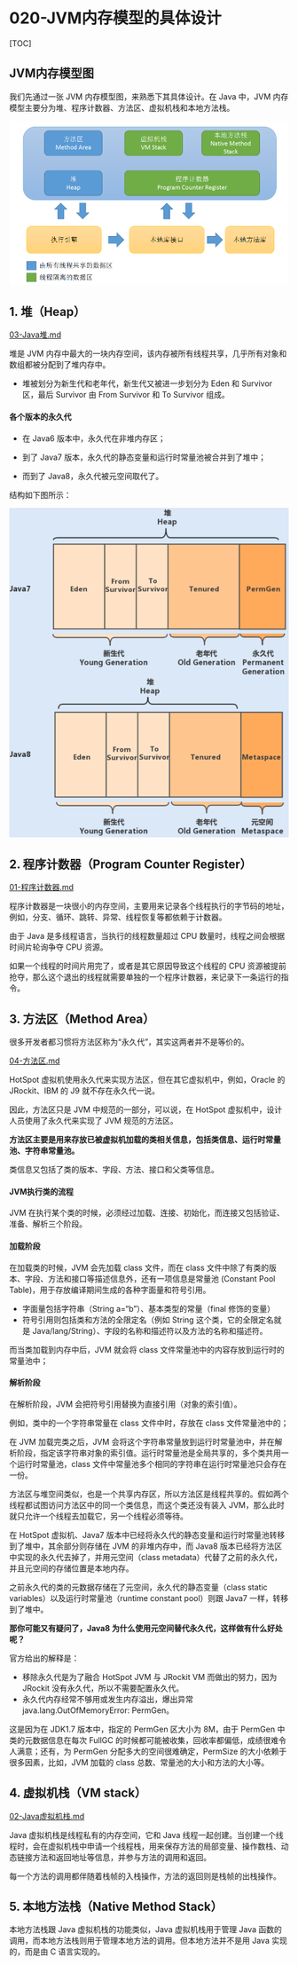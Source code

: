 # 020-JVM内存模型的具体设计

[TOC]

## JVM内存模型图

我们先通过一张 JVM 内存模型图，来熟悉下其具体设计。在 Java 中，JVM 内存模型主要分为堆、程序计数器、方法区、虚拟机栈和本地方法栈。

<img src="../../../assets/1671546-20190427141310333-343604547.png" alt="img" style="zoom: 67%;" />

## 1. 堆（Heap）

 [03-Java堆.md](../../../07-jvm/02-Java内存区域与内存溢出异常/03-Java堆.md) 

堆是 JVM 内存中最大的一块内存空间，该内存被所有线程共享，几乎所有对象和数组都被分配到了堆内存中。

- 堆被划分为新生代和老年代，新生代又被进一步划分为 Eden 和 Survivor 区，最后 Survivor 由 From Survivor 和 To Survivor 组成。

#### 各个版本的永久代

- 在 Java6 版本中，永久代在非堆内存区；

- 到了 Java7 版本，永久代的静态变量和运行时常量池被合并到了堆中；

- 而到了 Java8，永久代被元空间取代了。 

结构如下图所示：

<img src="../../../assets/image-20210301145607305.png" alt="image-20210301145607305" style="zoom:67%;" />

## 2. 程序计数器（Program Counter Register）

 [01-程序计数器.md](../../../07-jvm/02-Java内存区域与内存溢出异常/01-程序计数器.md) 

程序计数器是一块很小的内存空间，主要用来记录各个线程执行的字节码的地址，例如，分支、循环、跳转、异常、线程恢复等都依赖于计数器。

由于 Java 是多线程语言，当执行的线程数量超过 CPU 数量时，线程之间会根据时间片轮询争夺 CPU 资源。

如果一个线程的时间片用完了，或者是其它原因导致这个线程的 CPU 资源被提前抢夺，那么这个退出的线程就需要单独的一个程序计数器，来记录下一条运行的指令。

## 3. 方法区（Method Area）

很多开发者都习惯将方法区称为“永久代”，其实这两者并不是等价的。

 [04-方法区.md](../../../07-jvm/02-Java内存区域与内存溢出异常/04-方法区.md) 

HotSpot 虚拟机使用永久代来实现方法区，但在其它虚拟机中，例如，Oracle 的 JRockit、IBM 的 J9 就不存在永久代一说。

因此，方法区只是 JVM 中规范的一部分，可以说，在 HotSpot 虚拟机中，设计人员使用了永久代来实现了 JVM 规范的方法区。

**方法区主要是用来存放已被虚拟机加载的类相关信息，包括类信息、运行时常量池、字符串常量池。**

类信息又包括了类的版本、字段、方法、接口和父类等信息。

#### JVM执行类的流程

JVM 在执行某个类的时候，必须经过加载、连接、初始化，而连接又包括验证、准备、解析三个阶段。

#### 加载阶段

在加载类的时候，JVM 会先加载 class 文件，而在 class 文件中除了有类的版本、字段、方法和接口等描述信息外，还有一项信息是常量池 (Constant Pool Table)，用于存放编译期间生成的各种字面量和符号引用。

- 字面量包括字符串（String a=“b”）、基本类型的常量（final 修饰的变量）
- 符号引用则包括类和方法的全限定名（例如 String 这个类，它的全限定名就是 Java/lang/String）、字段的名称和描述符以及方法的名称和描述符。

而当类加载到内存中后，JVM 就会将 class 文件常量池中的内容存放到运行时的常量池中；

#### 解析阶段

在解析阶段，JVM 会把符号引用替换为直接引用（对象的索引值）。

例如，类中的一个字符串常量在 class 文件中时，存放在 class 文件常量池中的；

在 JVM 加载完类之后，JVM 会将这个字符串常量放到运行时常量池中，并在解析阶段，指定该字符串对象的索引值。运行时常量池是全局共享的，多个类共用一个运行时常量池，class 文件中常量池多个相同的字符串在运行时常量池只会存在一份。

方法区与堆空间类似，也是一个共享内存区，所以方法区是线程共享的。假如两个线程都试图访问方法区中的同一个类信息，而这个类还没有装入 JVM，那么此时就只允许一个线程去加载它，另一个线程必须等待。

在 HotSpot 虚拟机、Java7 版本中已经将永久代的静态变量和运行时常量池转移到了堆中，其余部分则存储在 JVM 的非堆内存中，而 Java8 版本已经将方法区中实现的永久代去掉了，并用元空间（class metadata）代替了之前的永久代，并且元空间的存储位置是本地内存。

之前永久代的类的元数据存储在了元空间，永久代的静态变量（class static variables）以及运行时常量池（runtime constant pool）则跟 Java7 一样，转移到了堆中。

**那你可能又有疑问了，Java8 为什么使用元空间替代永久代，这样做有什么好处呢？**

官方给出的解释是：

- 移除永久代是为了融合 HotSpot JVM 与 JRockit VM 而做出的努力，因为 JRockit 没有永久代，所以不需要配置永久代。
- 永久代内存经常不够用或发生内存溢出，爆出异常 java.lang.OutOfMemoryError: PermGen。

这是因为在 JDK1.7 版本中，指定的 PermGen 区大小为 8M，由于 PermGen 中类的元数据信息在每次 FullGC 的时候都可能被收集，回收率都偏低，成绩很难令人满意；还有，为 PermGen 分配多大的空间很难确定，PermSize 的大小依赖于很多因素，比如，JVM 加载的 class 总数、常量池的大小和方法的大小等。

## 4. 虚拟机栈（VM stack）

 [02-Java虚拟机栈.md](../../../07-jvm/02-Java内存区域与内存溢出异常/02-Java虚拟机栈.md) 

Java 虚拟机栈是线程私有的内存空间，它和 Java 线程一起创建。当创建一个线程时，会在虚拟机栈中申请一个线程栈，用来保存方法的局部变量、操作数栈、动态链接方法和返回地址等信息，并参与方法的调用和返回。

每一个方法的调用都伴随着栈帧的入栈操作，方法的返回则是栈帧的出栈操作。

## 5. 本地方法栈（Native Method Stack）

本地方法栈跟 Java 虚拟机栈的功能类似，Java 虚拟机栈用于管理 Java 函数的调用，而本地方法栈则用于管理本地方法的调用。但本地方法并不是用 Java 实现的，而是由 C 语言实现的。